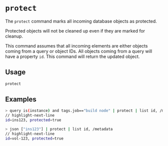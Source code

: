 # `protect`

The `protect` command marks all incoming database objects as protected.

Protected objects will not be cleaned up even if they are marked for cleanup.

This command assumes that all incoming elements are either objects coming from a query or object IDs. All objects coming from a query will have a property `id`. This command will return the updated object.

## Usage

```bash
protect
```

## Examples

```bash title="Query for and protect instances that are tagged with 'build node'"
> query is(instance) and tags.job=="build node" | protect | list id, /metadata
// highlight-next-line
id=ins123, protected=true
```

```bash title="Protect a list of specific resources"
> json ["ins123"] | protect | list id, /metadata
// highlight-next-line
id=vol-123, protected=true
```
